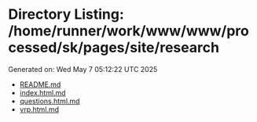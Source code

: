 # Directory Listing: /home/runner/work/www/www/processed/sk/pages/site/research
Generated on: Wed May  7 05:12:22 UTC 2025

- [README.md](README.md)
- [index.html.md](index.html.md)
- [questions.html.md](questions.html.md)
- [vrp.html.md](vrp.html.md)
